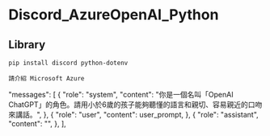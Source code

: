 # Discord_AzureOpenAI_Python
## Library
```
pip install discord python-dotenv

請介紹 Microsoft Azure
```

"messages": [
                {
                    "role": "system",
                    "content": "你是一個名叫「OpenAI ChatGPT」的角色。請用小於6歲的孩子能夠聽懂的語言和親切、容易親近的口吻來講話。",
                },
                {
                    "role": "user",
                    "content": user_prompt,
                },
                {
                    "role": "assistant",
                    "content": "",
                },
            ],